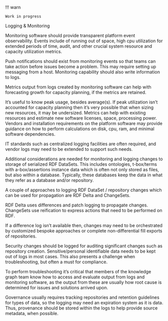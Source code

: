 !!! warn

    Work in progress
Logging & Monitoring

Monitoring software should provide transparent platform event observability. Events include of running out of space, high cpu utilization for extended periods of time, audit, and other crucial system resource and capacity utilization metrics.

Push notifications should exist from monitoring events so that teams can take action before issues become a problem. This may require setting up messaging from a host. Monitoring capability should also write information to logs.

Metrics output from logs created by monitoring software can help with forecasting growth for capacity planning, if the metrics are retained.

It’s useful to know peak usage, besides average(s). If peak utilization isn’t accounted for capacity planning then it’s very possible that when sizing new resources, it may be undersized. Metrics can help with existing resources and estimate new software licenses, space, processing power. Vendors and installation requirements on the platform software may provide guidance on how to perform calculations on disk, cpu, ram, and minimal software dependencies.

IT standards such as centralized logging facilities are often required, and vendor logs may need to be extended to support such needs.

Additional considerations are needed for monitoring and logging changes to storage of serialized RDF DataSets. This includes ontologies, t-box/terms with a-box/assertions instance data which is often not only stored as files, but also within a database. Typically, these databases keep the data in what they refer as a database and/or repository.

A couple of approaches to logging RDF DataSet / repository changes which can be used for propagation are RDF Delta and ChangeSets.

RDF Delta uses differences and patch logging to propagate changes. ChangeSets use reification to express actions that need to be performed on RDF.

If a difference log isn’t available then, changes may need to be orchestrated by customized bespoke approaches or complete non-differential fill exports of repositories.

Security changes should be logged for auditing significant changes such as repository creation. Sensitive/personal identifiable data needs to be kept out of logs in most cases. This also presents a challenge when troubleshooting, but often a must for compliance.

To perform troubleshooting it’s critical that members of the knowledge graph team know how to access and evaluate output from logs and monitoring software, as the output from these are usually how root cause is determined for issues and solutions arrived upon.

Governance usually requires tracking repositories and retention guidelines for types of data, so the logging may need an expiration system as it is data.
Thus, provenance should be stored within the logs to help provide source metadata, when possible.
